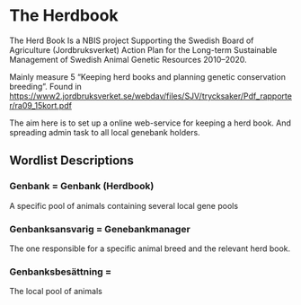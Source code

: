 # The Herdbook
The Herd Book Is a NBIS project Supporting the Swedish Board of Agriculture (Jordbruksverket) Action Plan for the Long-term
Sustainable Management of Swedish Animal Genetic Resources 2010–2020.

Mainly measure 5 “Keeping herd books and planning genetic conservation breeding”. Found in https://www2.jordbruksverket.se/webdav/files/SJV/trycksaker/Pdf_rapporter/ra09_15kort.pdf

The aim here is to set up a online web-service for keeping a herd book. And spreading admin task to all local genebank holders.

## Wordlist Descriptions

### Genbank = Genbank (Herdbook)

A specific pool of animals containing several local gene pools


### Genbanksansvarig = Genebankmanager

The one responsible for a specific animal breed and the relevant herd book.

### Genbanksbesättning = 

The local pool of animals
